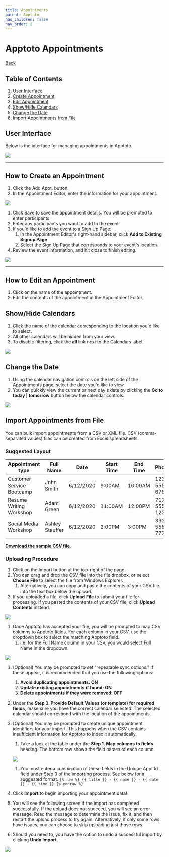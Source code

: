 ```yaml
---
title: Appointments
parent: Apptoto
has_children: false
nav_order: 2
---
```


# Apptoto Appointments
<a href="./apptoto.html">Back</a>

## Table of Contents
1. <a href="#user-interface">User Interface</a>
1. <a href="#how-to-create-an-appointment">Create Appointment</a>
1. <a href="#how-to-edit-an-appointment">Edit Appointment</a>
1. <a href="#showhide-calendars">Show/Hide Calendars</a>
1. <a href="#change-the-date">Change the Date</a>
1. <a href="#import-appointments-from-file">Import Appointments from File</a>

<!-- USER INTERFACE -->
## User Interface

Below is the interface for managing appointments in Apptoto.

<a class="image" href="assets/apptoto/appointmentsInterface.png"><img src="assets/apptoto/appointmentsInterface.png" /></a>

<hr class="divider">

<!-- MAKE AN APPOINTMENT -->
## How to Create an Appointment

1. Click the Add Appt. button.
1. In the Appointment Editor, enter the information for your appointment.

<a class="image" href="assets/apptoto/appointmentEditor.png"><img src="assets/apptoto/appointmentEditor.png" /></a>

1. Click Save to save the appointment details. You will be prompted to enter participants.
1. Enter any participants you want to add to the event.
1. If you'd like to add the event to a Sign Up Page:
     1. In the Appointment Editor's right-hand sidebar, click **Add to Existing Signup Page**.
     1. Select the Sign Up Page that corresponds to your event's location.
1. Review the event information, and hit close to finish editing.

<a class="image" href="assets/apptoto/appointmentEditor2.png"><img src="assets/apptoto/appointmentEditor2.png" /></a>

<hr class="divider">

<!-- EDIT AN APPOINTMENT -->
## How to Edit an Appointment

1. Click on the name of the appointment.
1. Edit the contents of the appointment in the Appointment Editor.

<!-- SHOW/HIDE CALENDARS -->
## Show/Hide Calendars

1. Click the name of the calendar corresponding to the location you'd like to select.
1. All other calendars will be hidden from your view.
1. To disable filtering, click the **all** link next to the Calendars label.

<a class="image" href="assets/apptoto/changeCalendarView.png"><img src="assets/apptoto/changeCalendarView.png" /></a>

<!-- CHANGE THE DATE -->
## Change the Date

1. Using the calendar navigation controls on the left side of the Appointments page, select the date you'd like to view.
1. You can quickly view the current or next day's date by clicking the **Go to today &#124; tomorrow** button below the calendar controls.

<a class="image" href="assets/apptoto/calendarControls.png"><img src="assets/apptoto/calendarControls.png" /></a>

<!-- IMPORT APPOINTMENTS -->
## Import Appointments from File

You can bulk import appointments from a CSV or XML file. CSV (comma-separated values) files can be created from Excel spreadsheets.

### Suggested Layout

| Appointment type | Full Name | Date | Start Time | End Time | Phone | Email |
|------------------|-----------|------|------------|----------|-------|-------|
| Customer Service Bootcamp | John Smith | 6/12/2020 | 9:00AM | 10:00AM | 123-555-6789 | jsmith@email.com |
| Resume Writing Workshop | Adam Green | 6/12/2020 | 11:00AM | 12:00PM | 717-555-1234 | agreen@email.com |
| Social Media Workshop | Ashley Stauffer | 6/12/2020 | 2:00PM | 3:00PM | 333-555-7777 | ashstauffer@email.com |

<a href="assets/apptoto/sampleCSV.csv">**Download the sample CSV file.**</a>

### Uploading Procedure
1. Click on the Import button at the top-right of the page.
1. You can drag and drop the CSV file into the file dropbox, or select **Choose File** to select the file from Windows Explorer.
     1. Alternatively, you can copy and paste the contents of your CSV file into the text box below the upload.
1. If you uploaded a file, click **Upload File** to submit your file for processing. If you pasted the contents of your CSV file, click **Upload Contents** instead.

<a class="image" href="assets/apptoto/csvUpload.jpg"><img src="assets/apptoto/csvUpload.jpg" /></a>

1. Once Apptoto has accepted your file, you will be prompted to map CSV columns to Apptoto fields. For each column in your CSV, use the dropdown box to select the matching Apptoto field.
     1. i.e. for the Full Name column in your CSV, you would select Full Name in the dropdown.

<a class="image" href="assets/apptoto/importCSV.jpg"><img src="assets/apptoto/importCSV.jpg" /></a>

1. (Optional) You may be prompted to set "repeatable sync options." If these appear, it is recommended that you use the following options:
     1. **Avoid duplicating appointments: ON**
     1. **Update existing appointments if found: ON**
     1. **Delete appointments if they were removed: OFF**

1. Under the **Step 3. Provide Default Values (or template) for required fields**, make sure you have the correct calendar selected. The selected calendar should correspond with the location of the appointments.
1. (Optional) You may be prompted to create unique appointment identifiers for your import. This happens when the CSV contains insufficient information for Apptoto to index it automatically.
     1. Take a look at the table under the **Step 1. Map columns to fields** heading. The bottom row shows the field names of each column.

     <a class="image" href="assets/apptoto/tableFieldNames.png"><img src="assets/apptoto/tableFieldNames.png" /></a>

     1. You must enter a combination of these fields in the Unique Appt Id field under Step 3 of the importing process. See below for a suggested format.
`
{% raw %}
{{ title }} - {{ name }} - {{ date }} - {{ time }}
{% endraw %}
`

1. Click **Import** to begin importing your appointment data!
1. You will see the following screen if the import has completed successfully. If the upload does not succeed, you will see an error message. Read the message to determine the issue, fix it, and then restart the upload process to try again. Alternatively, if only some rows have issues, you can choose to skip uploading just those rows.
1. Should you need to, you have the option to undo a successful import by clicking **Undo Import**.

<a class="image" href="assets/apptoto/importComplete.png"><img src="assets/apptoto/importComplete.png" /></a>
